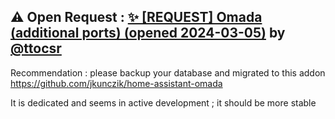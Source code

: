 ## &#9888; Open Request : [✨ [REQUEST] Omada (additional ports) (opened 2024-03-05)](https://github.com/alexbelgium/hassio-addons/issues/1287) by [@ttocsr](https://github.com/ttocsr)
Recommendation : please backup your database and migrated to this addon https://github.com/jkunczik/home-assistant-omada

It is dedicated and seems in active development ; it should be more stable
